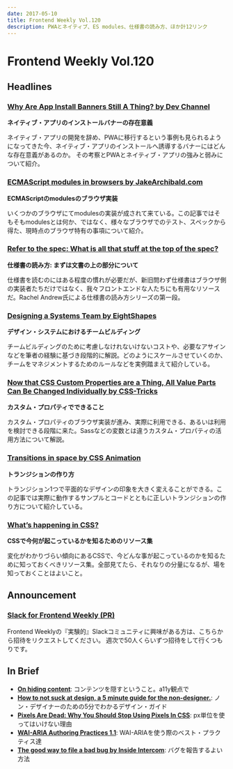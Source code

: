 ```yaml
---
date: 2017-05-10
title: Frontend Weekly Vol.120
description: PWAとネイティブ、ES modules、仕様書の読み方、ほか計12リンク
---
```


# Frontend Weekly Vol.120

## Headlines

### [Why Are App Install Banners Still A Thing? by Dev Channel](https://medium.com/dev-channel/why-are-app-install-banners-still-a-thing-18f3952d349a)

**ネイティブ・アプリのインストールバナーの存在意義**

ネイティブ・アプリの開発を辞め、PWAに移行するという事例も見られるようになってきた今、ネイティブ・アプリのインストールへ誘導するバナーにはどんな存在意義があるのか。
その考察とPWAとネイティブ・アプリの強みと弱みについて紹介。

### [ECMAScript modules in browsers by JakeArchibald.com](https://jakearchibald.com/2017/es-modules-in-browsers/)

**ECMAScriptのmodulesのブラウザ実装**

いくつかのブラウザにてmodulesの実装が成されて来ている。この記事ではそもそもmodulesとは何か、ではなく、様々なブラウザでのテスト、スペックから得た、現時点のブラウザ特有の事項について紹介。

### [Refer to the spec: What is all that stuff at the top of the spec?](https://rachelandrew.co.uk/archives/2017/04/24/refer-to-the-spec-what-is-all-that-stuff-at-the-top-of-the-spec/)

**仕様書の読み方: まずは文書の上の部分について**

仕様書を読むのにはある程度の慣れが必要だが、新旧問わず仕様書はブラウザ側の実装者たちだけではなく、我々フロントエンドな人たちにも有用なリソースだ。Rachel Andrew氏による仕様書の読み方シリーズの第一段。

### [Designing a Systems Team by EightShapes](https://medium.com/eightshapes-llc/designing-a-systems-team-d22f27a2d81d)

**デザイン・システムにおけるチームビルディング**

チームビルディングのために考慮しなけれないけないコストや、必要なアサインなどを筆者の経験に基づき段階的に解説。どのようにスケールさせていくのか、チームをマネジメントするためのルールなどを実例踏まえて紹介している。

### [Now that CSS Custom Properties are a Thing, All Value Parts Can Be Changed Individually by CSS-Tricks](https://css-tricks.com/now-css-custom-properties-thing-value-parts-can-changed-individually/)

**カスタム・プロパティでできること**

カスタム・プロパティのブラウザ実装が進み、実際に利用できる、あるいは利用を検討できる段階に来た。Sassなどの変数とは違うカスタム・プロパティの活用方法について解説。

### [Transitions in space by CSS Animation](https://cssanimation.rocks/space-transitions/)

**トランジションの作り方**

トランジション1つで平面的なデザインの印象を大きく変えることができる。この記事では実際に動作するサンプルとコードとともに正しいトランジションの作り方について紹介している。

### [What’s happening in CSS?](https://rachelandrew.co.uk/archives/2017/05/01/whats-happening-in-css/)

**CSSで今何が起こっているかを知るためのリソース集**

変化がわかりづらい傾向にあるCSSで、今どんな事が起こっているのかを知るために知っておくべきリソース集。全部見てたら、それなりの分量になるが、場を知っておくことはよいこと。

## Announcement

### [Slack for Frontend Weekly (PR)](https://studiomohawk.typeform.com/to/Kj8Gaj)

Frontend Weeklyの『実験的』Slackコミュニティに興味がある方は、こちらから招待をリクエストしてください。 週次で50人くらいずつ招待をして行くつもりです。

## In Brief

* [**On hiding content**](https://hiddedevries.nl/en/blog/2017-04-11-on-hiding-content): コンテンツを隠すということ。a11y観点で
* [**How to not suck at design, a 5 minute guide for the non-designer.**](https://medium.com/startup-grind/how-to-not-suck-at-design-a-5-minute-guide-for-the-non-designer-291efac43037): ノン・デザイナーのための5分でわかるデザイン・ガイド
* [**Pixels Are Dead: Why You Should Stop Using Pixels In CSS**](https://medium.com/@julienetienne_/pixels-are-dead-faa87cd8c8b9): px単位を使ってはいけない理由
* [**WAI-ARIA Authoring Practices 1.1**](https://www.w3.org/TR/wai-aria-practices-1.1/): WAI-ARIAを使う際のベスト・プラクティス達
* [**The good way to file a bad bug by Inside Intercom**](https://blog.intercom.com/the-good-way-to-file-a-bad-bug/): バグを報告するよい方法
